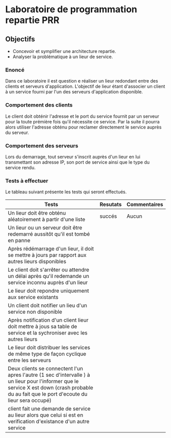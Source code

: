 # Laboratoire de programmation repartie PRR


## Objectifs

- Concevoir et symplifier une architecture repartie.
- Analyser la problématique à un lieur de service.


### Enoncé

Dans ce laboratoire il est question e réaliser un lieur redondant entre des clients et serveurs d'application.
L'objectif de lieur étant d'associer un client à un service fourni par l'un des serveurs d'application disponible.


### Comportement des clients

Le client doit obténir l'adresse et le port du service fournit par un serveur pour la toute prémière fois qu'il nécessite ce service.
Par la suite il pourra alors utiliser l'adresse obténu pour reclamer directement le service auprès du serveur.

### Comportement des serveurs

Lors du demarrage, tout serveur s'inscrit auprès d'un lieur en lui transmettant son adresse IP, son port de service
ainsi que le type du service rendu.


### Tests à effectuer

Le tableau suivant présente les tests qui seront effectués.

| **Tests** | **Resutats** | **Commentaires**<br/> |  
| --- | --- | --- |
| Un lieur doit être obténu aléatoirement à partir d'une liste | succés | Aucun |
| Un lieur ou un serveur doit être redemarré aussitôt qu'il est tombé en panne  |  |  |
| Après rédémarrage d'un lieur, il doit se mettre à jours par rapport aux autres lieurs disponibles   |  |  |
| Le client doit s'arrêter ou attendre un délai après qu'il redemande un service inconnu auprès d'un lieur   |  |  |
| Le lieur doit repondre uniquement aux service existants   |  |  |
| Un client doit notifier un lieu d'un service non disponible   |  |  |
| Après notification d'un client lieur doit mettre à jous sa table de service et la sychroniser avec les autres lieurs   |  |  |
|  Le lieur doit distribuer les services de même type de façon cyclique entre les serveurs   |  |  |
| Deux clients se connectent l'un apres l'autre (1 sec d'intervalle ) à un lieur pour l'informer que le service X est down (crash probable du au fait que le port d'ecoute du lieur sera occupé)   |  |  |
| client fait une demande de service au lieur alors que celui si est en verification d'existance d'un autre service   |  |  |
